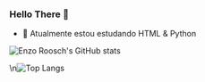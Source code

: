 ### Hello There 👋

- 🌱 Atualmente estou estudando HTML & Python
  
![Enzo Roosch's GitHub stats](https://github-readme-stats.vercel.app/api?username=enzorooschqueiroz&show_icons=true&theme=dark)

\n![Top Langs](https://github-readme-stats.vercel.app/api/top-langs/?username=enzorooschqueiroz&hide_progress=true)
